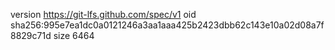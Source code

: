 version https://git-lfs.github.com/spec/v1
oid sha256:995e7ea1dc0a0121246a3aa1aaa425b2423dbb62c143e10a02d08a7f8829c71d
size 6464
